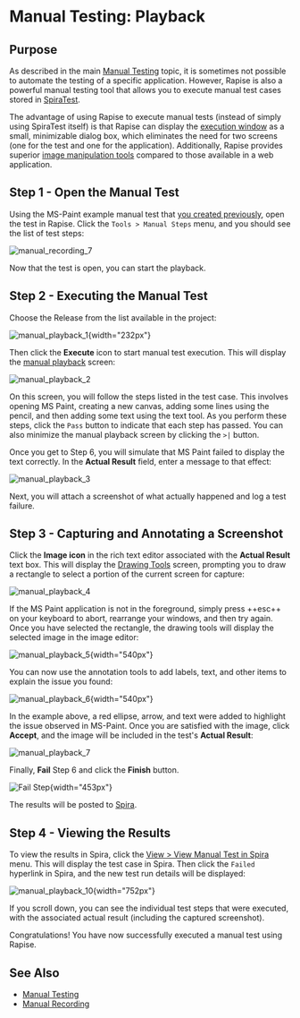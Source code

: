 # Manual Testing: Playback

## Purpose

As described in the main [Manual Testing](manual_testing.md) topic, it is sometimes not possible to automate the testing of a specific application. However, Rapise is also a powerful manual testing tool that allows you to execute manual test cases stored in [SpiraTest](spiratest_integration.md).

The advantage of using Rapise to execute manual tests (instead of simply using SpiraTest itself) is that Rapise can display the [execution window](manual_playback.md) as a small, minimizable dialog box, which eliminates the need for two screens (one for the test and one for the application). Additionally, Rapise provides superior [image manipulation tools](image_capture.md) compared to those available in a web application.

## Step 1 - Open the Manual Test

Using the MS-Paint example manual test that [you created previously](manual_testing_recording.md), open the test in Rapise. Click the `Tools > Manual Steps` menu, and you should see the list of test steps:

![manual\_recording\_7](./img/manual_testing_playback1.png)

Now that the test is open, you can start the playback.

## Step 2 - Executing the Manual Test

Choose the Release from the list available in the project:

![manual\_playback\_1](./img/manual_testing_playback2.png){width="232px"}

Then click the **Execute** icon to start manual test execution. This will display the [manual playback](manual_playback.md) screen:

![manual\_playback\_2](./img/manual_testing_playback3.png)

On this screen, you will follow the steps listed in the test case. This involves opening MS Paint, creating a new canvas, adding some lines using the pencil, and then adding some text using the text tool. As you perform these steps, click the `Pass` button to indicate that each step has passed. You can also minimize the manual playback screen by clicking the `>|` button.

Once you get to Step 6, you will simulate that MS Paint failed to display the text correctly. In the **Actual Result** field, enter a message to that effect:

![manual\_playback\_3](./img/manual_testing_playback4.png)

Next, you will attach a screenshot of what actually happened and log a test failure.

## Step 3 - Capturing and Annotating a Screenshot

Click the **Image icon** in the rich text editor associated with the **Actual Result** text box. This will display the [Drawing Tools](image_capture.md) screen, prompting you to draw a rectangle to select a portion of the current screen for capture:

![manual\_playback\_4](./img/manual_testing_playback5.png)

If the MS Paint application is not in the foreground, simply press ++esc++ on your keyboard to abort, rearrange your windows, and then try again.
Once you have selected the rectangle, the drawing tools will display the selected image in the image editor:

![manual\_playback\_5](./img/manual_testing_playback6.png){width="540px"}

You can now use the annotation tools to add labels, text, and other items to explain the issue you found:

![manual\_playback\_6](./img/manual_testing_playback7.png){width="540px"}

In the example above, a red ellipse, arrow, and text were added to highlight the issue observed in MS-Paint. Once you are satisfied with the image, click **Accept**, and the image will be included in the test's **Actual Result**:

![manual\_playback\_7](./img/manual_testing_playback8.png)

Finally, **Fail** Step 6 and click the **Finish** button.

![Fail Step](./img/manual_testing_playback_fail_step.png){width="453px"}

The results will be posted to [Spira](spiratest_integration.md).

## Step 4 - Viewing the Results

To view the results in Spira, click the [View > View Manual Test in Spira](spira_dashboard.md) menu. This will display the test case in Spira. Then click the `Failed` hyperlink in Spira, and the new test run details will be displayed:

![manual\_playback\_10](./img/manual_testing_playback11.png){width="752px"}

If you scroll down, you can see the individual test steps that were executed, with the associated actual result (including the captured screenshot).

Congratulations! You have now successfully executed a manual test using Rapise.

## See Also
* [Manual Testing](manual_testing.md)
* [Manual Recording](manual_testing_recording.md)